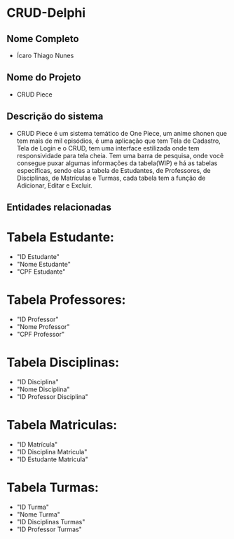 # CRUD-Delphi

## Nome Completo
- Ícaro Thiago Nunes

## Nome do Projeto
- CRUD Piece

## Descrição do sistema
- CRUD Piece é um sistema temático de One Piece, um anime shonen que tem mais de mil episódios, é uma aplicação que tem Tela de Cadastro, Tela de Login e o CRUD, tem uma interface estilizada onde tem responsividade para tela cheia. Tem uma barra de pesquisa, onde você consegue puxar algumas informações da tabela(WIP) e há as tabelas específicas, sendo elas a tabela de Estudantes, de Professores, de Disciplinas, de Matrículas e Turmas, cada tabela tem a função de Adicionar, Editar e Excluir.

## Entidades relacionadas
# Tabela Estudante:
- "ID Estudante"
- "Nome Estudante"
- "CPF Estudante"
  
# Tabela Professores:
- "ID Professor"
- "Nome Professor"
- "CPF Professor"

# Tabela Disciplinas:
- "ID Disciplina"
- "Nome Disciplina"
- "ID Professor Disciplina"

# Tabela Matriculas:
- "ID Matrícula"
- "ID Disciplina Matricula"
- "ID Estudante Matricula"

# Tabela Turmas:
- "ID Turma"
- "Nome Turma"
- "ID Disciplinas Turmas"
- "ID Professor Turmas"

